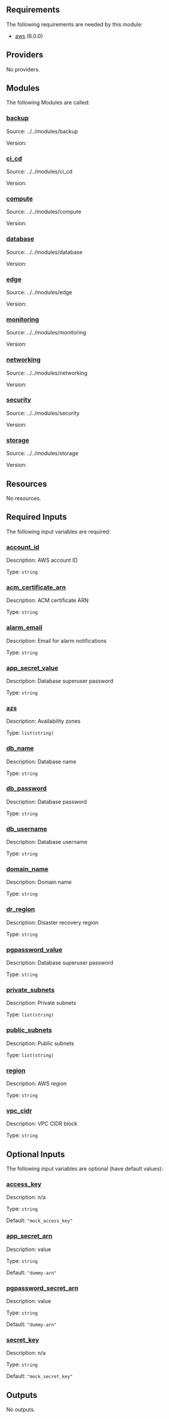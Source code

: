 ## Requirements

The following requirements are needed by this module:

- <a name="requirement_aws"></a> [aws](#requirement\_aws) (6.0.0)

## Providers

No providers.

## Modules

The following Modules are called:

### <a name="module_backup"></a> [backup](#module\_backup)

Source: ../../modules/backup

Version:

### <a name="module_ci_cd"></a> [ci\_cd](#module\_ci\_cd)

Source: ../../modules/ci_cd

Version:

### <a name="module_compute"></a> [compute](#module\_compute)

Source: ../../modules/compute

Version:

### <a name="module_database"></a> [database](#module\_database)

Source: ../../modules/database

Version:

### <a name="module_edge"></a> [edge](#module\_edge)

Source: ../../modules/edge

Version:

### <a name="module_monitoring"></a> [monitoring](#module\_monitoring)

Source: ../../modules/monitoring

Version:

### <a name="module_networking"></a> [networking](#module\_networking)

Source: ../../modules/networking

Version:

### <a name="module_security"></a> [security](#module\_security)

Source: ../../modules/security

Version:

### <a name="module_storage"></a> [storage](#module\_storage)

Source: ../../modules/storage

Version:

## Resources

No resources.

## Required Inputs

The following input variables are required:

### <a name="input_account_id"></a> [account\_id](#input\_account\_id)

Description: AWS account ID

Type: `string`

### <a name="input_acm_certificate_arn"></a> [acm\_certificate\_arn](#input\_acm\_certificate\_arn)

Description: ACM certificate ARN

Type: `string`

### <a name="input_alarm_email"></a> [alarm\_email](#input\_alarm\_email)

Description: Email for alarm notifications

Type: `string`

### <a name="input_app_secret_value"></a> [app\_secret\_value](#input\_app\_secret\_value)

Description: Database superuser password

Type: `string`

### <a name="input_azs"></a> [azs](#input\_azs)

Description: Availability zones

Type: `list(string)`

### <a name="input_db_name"></a> [db\_name](#input\_db\_name)

Description: Database name

Type: `string`

### <a name="input_db_password"></a> [db\_password](#input\_db\_password)

Description: Database password

Type: `string`

### <a name="input_db_username"></a> [db\_username](#input\_db\_username)

Description: Database username

Type: `string`

### <a name="input_domain_name"></a> [domain\_name](#input\_domain\_name)

Description: Domain name

Type: `string`

### <a name="input_dr_region"></a> [dr\_region](#input\_dr\_region)

Description: Disaster recovery region

Type: `string`

### <a name="input_pgpassword_value"></a> [pgpassword\_value](#input\_pgpassword\_value)

Description: Database superuser password

Type: `string`

### <a name="input_private_subnets"></a> [private\_subnets](#input\_private\_subnets)

Description: Private subnets

Type: `list(string)`

### <a name="input_public_subnets"></a> [public\_subnets](#input\_public\_subnets)

Description: Public subnets

Type: `list(string)`

### <a name="input_region"></a> [region](#input\_region)

Description: AWS region

Type: `string`

### <a name="input_vpc_cidr"></a> [vpc\_cidr](#input\_vpc\_cidr)

Description: VPC CIDR block

Type: `string`

## Optional Inputs

The following input variables are optional (have default values):

### <a name="input_access_key"></a> [access\_key](#input\_access\_key)

Description: n/a

Type: `string`

Default: `"mock_access_key"`

### <a name="input_app_secret_arn"></a> [app\_secret\_arn](#input\_app\_secret\_arn)

Description: value

Type: `string`

Default: `"dummy-arn"`

### <a name="input_pgpassword_secret_arn"></a> [pgpassword\_secret\_arn](#input\_pgpassword\_secret\_arn)

Description: value

Type: `string`

Default: `"dummy-arn"`

### <a name="input_secret_key"></a> [secret\_key](#input\_secret\_key)

Description: n/a

Type: `string`

Default: `"mock_secret_key"`

## Outputs

No outputs.
